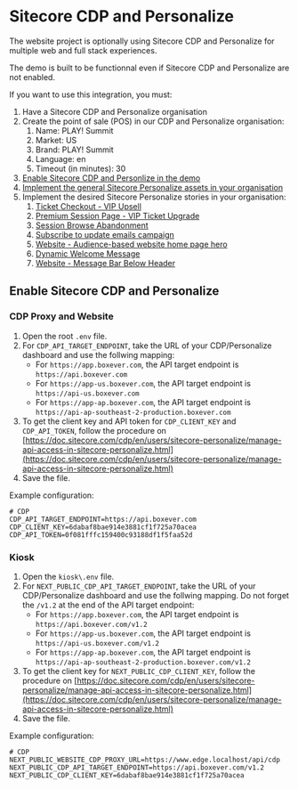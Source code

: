 # Sitecore CDP and Personalize

The website project is optionally using Sitecore CDP and Personalize for multiple web and full stack experiences.

The demo is built to be functionnal even if Sitecore CDP and Personalize are not enabled.

If you want to use this integration, you must:

1. Have a Sitecore CDP and Personalize organisation
2. Create the point of sale (POS) in our CDP and Personalize organisation:
   1. Name: PLAY! Summit
   2. Market: US
   3. Brand: PLAY! Summit
   4. Language: en
   5. Timeout (in minutes): 30
3. [Enable Sitecore CDP and Personlize in the demo](#enable-sitecore-cdp-and-personalize)
4. [Implement the general Sitecore Personalize assets in your organisation](stories/general.md)
5. Implement the desired Sitecore Personalize stories in your organisation:
   1. [Ticket Checkout - VIP Upsell](stories/ticket-checkout-vip-upsell.md)
   2. [Premium Session Page - VIP Ticket Upgrade](stories/premium-session-page-vip-ticket-upgrade.md)
   3. [Session Browse Abandonment](stories/session-browse-abandonment.md)
   4. [Subscribe to update emails campaign](stories/subscribe-to-update-emails-campaign.md)
   5. [Website - Audience-based website home page hero](stories/website-audience-based-website-home-page-hero.md)
   6. [Dynamic Welcome Message](stories/dynamic-welcome-message.md)
   7. [Website - Message Bar Below Header](stories/website-message-bar-below-header.md)

## Enable Sitecore CDP and Personalize

### CDP Proxy and Website

1. Open the root `.env` file.
2. For `CDP_API_TARGET_ENDPOINT`, take the URL of your CDP/Personalize dashboard and use the follwing mapping:
   - For `https://app.boxever.com`, the API target endpoint is `https://api.boxever.com`
   - For `https://app-us.boxever.com`, the API target endpoint is `https://api-us.boxever.com`
   - For `https://app-ap.boxever.com`, the API target endpoint is `https://api-ap-southeast-2-production.boxever.com`
3. To get the client key and API token for `CDP_CLIENT_KEY` and `CDP_API_TOKEN`, follow the procedure on [https://doc.sitecore.com/cdp/en/users/sitecore-personalize/manage-api-access-in-sitecore-personalize.html](https://doc.sitecore.com/cdp/en/users/sitecore-personalize/manage-api-access-in-sitecore-personalize.html)
4. Save the file.

Example configuration:

```text
# CDP
CDP_API_TARGET_ENDPOINT=https://api.boxever.com
CDP_CLIENT_KEY=6dabaf8bae914e3881cf1f725a70acea
CDP_API_TOKEN=0f081fffc159400c93188df1f5faa52d
```

### Kiosk

1. Open the `kiosk\.env` file.
2. For `NEXT_PUBLIC_CDP_API_TARGET_ENDPOINT`, take the URL of your CDP/Personalize dashboard and use the follwing mapping. Do not forget the `/v1.2` at the end of the API target endpoint:
   - For `https://app.boxever.com`, the API target endpoint is `https://api.boxever.com/v1.2`
   - For `https://app-us.boxever.com`, the API target endpoint is `https://api-us.boxever.com/v1.2`
   - For `https://app-ap.boxever.com`, the API target endpoint is `https://api-ap-southeast-2-production.boxever.com/v1.2`
3. To get the client key for `NEXT_PUBLIC_CDP_CLIENT_KEY`, follow the procedure on [https://doc.sitecore.com/cdp/en/users/sitecore-personalize/manage-api-access-in-sitecore-personalize.html](https://doc.sitecore.com/cdp/en/users/sitecore-personalize/manage-api-access-in-sitecore-personalize.html)
4. Save the file.

Example configuration:

```text
# CDP
NEXT_PUBLIC_WEBSITE_CDP_PROXY_URL=https://www.edge.localhost/api/cdp
NEXT_PUBLIC_CDP_API_TARGET_ENDPOINT=https://api.boxever.com/v1.2
NEXT_PUBLIC_CDP_CLIENT_KEY=6dabaf8bae914e3881cf1f725a70acea
```

